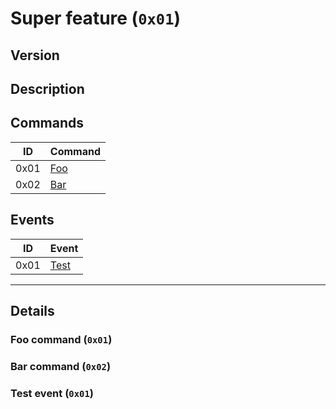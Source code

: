 # Super feature (`0x01`)

## Version

## Description

## Commands

|  ID  | Command                         |
|:----:| :------------------------------ |
| 0x01 | [Foo](#foo-command-0x01)        |
| 0x02 | [Bar](#bar-command-0x02)        |

## Events

|  ID  | Event                           |
|:----:| :------------------------------ |
| 0x01 | [Test](#test-event-0x01)        |

---

## Details

### Foo command (`0x01`)

### Bar command (`0x02`)

### Test event (`0x01`)
